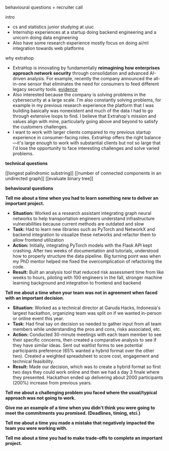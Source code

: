behavioural questions + recruiter call

intro
- cs and statistics junior studying at uiuc
- Internship experiences at a startup doing backend engineering and a unicorn doing data engineering
- Also have some research experience mostly focus on doing ai/ml integration towards web platforms

why extrahop
- ExtraHop is innovating by fundamentally **reimagining how enterprises approach network security** through consolidation and advanced AI-driven analysis. For example, recently the company announced the all-in-one sensor that eliminates the need for consumers to feed different legacy security tools. [evidence](https://www.extrahop.com/news/press-releases/extrahop-disrupts-network-detection-and-response-market-with-industry-first-all-in-one-sensor)
- Also interested because the company is solving problems in the cybersecurity at a large scale. I'm also constantly solving problems, for example in my previous research experience the platform that I was building basically was nonexistent and much of the data I had to go through extensive loops to find. I believe that Extrahop's mission and values align with mine, particularly going above and beyond to satisfy the customers challenges.
- I want to work with larger clients compared to my previous startup experience in consumer-facing roles. ExtraHop offers the right balance—it's large enough to work with substantial clients but not so large that I'd lose the opportunity to face interesting challenges and solve varied problems.


**technical questions**

[[longest palindromic substring]]
[[number of connected components in an undirected graph]]
[[evaluate binary tree]]

**behavioural questions**

**Tell me about a time when you had to learn something new to deliver an important project.**

- **Situation:** Worked as a research assistant integrating graph neural networks to help transportation engineers understand infrastructure vulnerabilities because current methods are outdated and slow
- **Task:** Had to learn new libraries such as PyTorch and NetworkX and backend integration to visualize these networks and refactor them to allow frontend utilization
- **Action:** Initially, integrating PyTorch models with the Flask API kept crashing. After two weeks of documentation and tutorials, understood how to properly structure the data pipeline. Big turning point was when my PhD mentor helped me fixed the overcomplication of refactoring the code.
- **Result:** Built an analysis tool that reduced risk assessment time from like weeks to hours, piloting with 100 engineers in the fall, stronger machine learning background and integration to frontend and backend

**Tell me about a time when your team was not in agreement when faced with an important decision.**

- **Situation:** Worked as a technical director at Garuda Hacks, Indonesia's largest hackathon, organizing team was split on if we wanted in-person or online event this year.
- **Task:** Had final say on decision so needed to gather input from all team members while understanding the pros and cons, risks associated, etc.
- **Action:** Conducted 30-minute meetings with each team member to see their specific concerns, then created a comparative analysis to see if they have similar ideas. Sent out waitlist forms to see potential participants preference (65% wanted a hybrid format over the other two). Created a weighted spreadsheet to score cost, engagement and technical feasibility.
- **Result:** Made our decision, which was to create a hybrid format so first two days they could work online and then we had a day 3 finale where they presented. Hackathon ended up delivering about 2000 participants (200%) increase from previous years.

**Tell me about a challenging problem you faced where the usual/typical approach was not going to work.**



**Give me an example of a time when you didn't think you were going to meet the commitments you promised. (Deadlines, timing, etci.)**


**Tell me about a time you made a mistake that negatively impacted the team you were working with.**


**Tell me about a time you had to make trade-offs to complete an important project.**